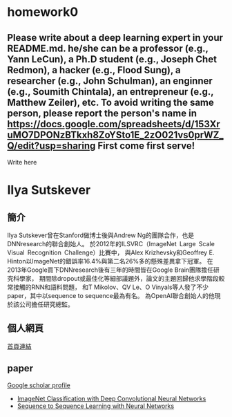 # homework0
Please write about a deep learning expert in your README.md.
he/she can be a professor (e.g., Yann LeCun), a Ph.D student (e.g., Joseph Chet Redmon), a hacker (e.g., Flood Sung), a researcher (e.g., John Schulman), an enginner (e.g., Soumith Chintala), an entrepreneur (e.g., Matthew Zeiler), etc.
To avoid writing the same person, please report the person's name in  
https://docs.google.com/spreadsheets/d/153XruMO7DPONzBTkxh8ZoYSto1E_2zO021vs0prWZ_Q/edit?usp=sharing
First come first serve!
-------
Write here

# Ilya Sutskever
## 簡介
Ilya Sutskever曾在Stanford做博士後與Andrew Ng的團隊合作，也是DNNresearch的聯合創始人。
於2012年的ILSVRC（ImageNet Large Scale Visual Recognition Challenge）比賽中，
與Alex Krizhevsky和Geoffrey E. Hinton以ImageNet的錯誤率16.4%與第二名26%多的懸殊差異拿下冠軍。
在2013年Google買下DNNresearch後有三年的時間皆在Google Brain團隊擔任研究科學家，
期間除dropout或最佳化等細部議題外，論文的主題回歸他求學階段較常接觸的RNN和語料問題，
和T Mikolov、QV Le、O Vinyals等人發了不少paper，其中以sequence to sequence最為有名。
為OpenAI聯合創始人的他現於該公司擔任研究總監。  
  
## 個人網頁
[首頁連結](http://www.cs.utoronto.ca/~ilya/)

## paper
[Google scholar profile ](http://scholar.google.com/citations?user=x04W_mMAAAAJ&hl=en)
* [ImageNet Classification with Deep Convolutional Neural Networks](http://papers.nips.cc/paper/4824-imagenet-classification-with-deep-convolutional-neural-networks.pdf)
* [Sequence to Sequence Learning with Neural Networks](https://arxiv.org/pdf/1409.3215.pdf)
